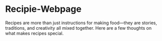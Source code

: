 # Recipie-Webpage
 Recipes are more than just instructions for making food—they are stories, traditions, and creativity all mixed together. Here are a few thoughts on what makes recipes special.
